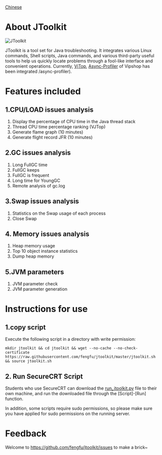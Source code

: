 [Chinese](https://github.com/fengfu/jtoolkit/README_CN.md)
# About JToolkit #
![JToolkit](https://farm2.staticflickr.com/1818/43432185524_a2f20ef41e_o.png)

JToolkit is a tool set for Java troubleshooting. It integrates various Linux commands, Shell scripts, Java commands, and various third-party useful tools to help us quickly locate problems through a fool-like interface and convenient operations. Currently, [VjTop](https://github.com/vipshop/vjtools/tree/master/vjtop), [Async-Profiler](https://github.com/jvm-profiling-tools) of Vipshop has been integrated /async-profiler).

# Features included #
## 1.CPU/LOAD issues analysis ##
1. Display the percentage of CPU time in the Java thread stack
2. Thread CPU time percentage ranking (VJTop)
3. Generate flame graph (10 minutes)
4. Generate flight record JFR (10 minutes)

## 2.GC issues analysis ##
1. Long FullGC time
2. FullGC keeps
3. FullGC is frequent
4. Long time for YoungGC
5. Remote analysis of gc.log

## 3.Swap issues analysis ##
1. Statistics on the Swap usage of each process
2. Close Swap

## 4. Memory issues analysis ##
1. Heap memory usage
2. Top 10 object instance statistics
3. Dump heap memory

## 5.JVM parameters ##
1. JVM parameter check
2. JVM parameter generation

# Instructions for use #
## 1.copy script ##
Execute the following script in a directory with write permission:
```
mkdir jtoolkit && cd jtoolkit && wget --no-cache --no-check-certificate https://raw.githubusercontent.com/fengfu/jtoolkit/master/jtoolkit.sh && source jtoolkit.sh
```

## 2. Run SecureCRT Script ##
Students who use SecureCRT can download the [run_jtoolkit.py](http://fengfu.io/attach/run_jtoolkit.py) file to their own machine, and run the downloaded file through the [Script]-[Run] function.

In addition, some scripts require sudo permissions, so please make sure you have applied for sudo permissions on the running server.

# Feedback #
Welcome to https://github.com/fengfu/jtoolkit/issues to make a brick~